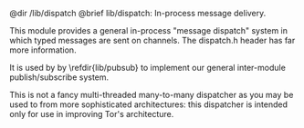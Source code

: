@dir /lib/dispatch
@brief lib/dispatch: In-process message delivery.

This module provides a general in-process "message dispatch" system in which
typed messages are sent on channels. The dispatch.h header has far more
information.

It is used by by \refdir{lib/pubsub} to implement our general
inter-module publish/subscribe system.

This is not a fancy multi-threaded many-to-many dispatcher as you may be used
to from more sophisticated architectures: this dispatcher is intended only
for use in improving Tor's architecture.


